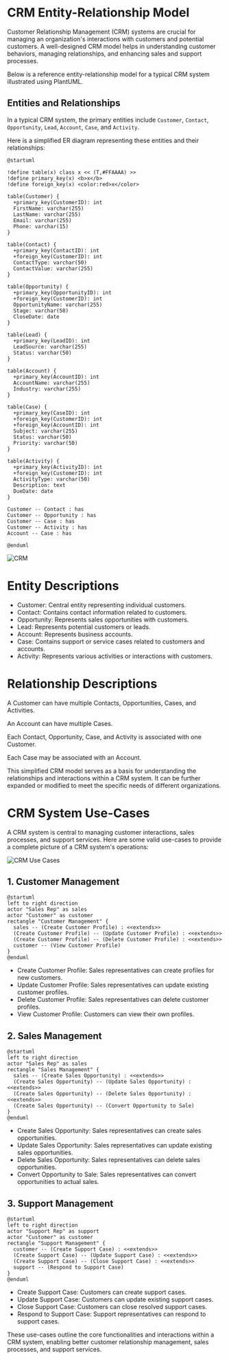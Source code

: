 # CRM Entity-Relationship Model

Customer Relationship Management (CRM) systems are crucial for managing an 
organization's interactions with customers and potential customers.
A well-designed CRM model helps in understanding customer behaviors,
managing relationships, and enhancing sales and support processes.

Below is a reference entity-relationship model for a typical CRM system illustrated using PlantUML.

## Entities and Relationships

In a typical CRM system, the primary entities include 
`Customer`, `Contact`, `Opportunity`, `Lead`, `Account`, `Case`, and `Activity`.

Here is a simplified ER diagram representing these entities and their relationships:

```plantuml
@startuml

!define table(x) class x << (T,#FFAAAA) >>
!define primary_key(x) <b>x</b>
!define foreign_key(x) <color:red>x</color>

table(Customer) {
  +primary_key(CustomerID): int
  FirstName: varchar(255)
  LastName: varchar(255)
  Email: varchar(255)
  Phone: varchar(15)
}

table(Contact) {
  +primary_key(ContactID): int
  +foreign_key(CustomerID): int
  ContactType: varchar(50)
  ContactValue: varchar(255)
}

table(Opportunity) {
  +primary_key(OpportunityID): int
  +foreign_key(CustomerID): int
  OpportunityName: varchar(255)
  Stage: varchar(50)
  CloseDate: date
}

table(Lead) {
  +primary_key(LeadID): int
  LeadSource: varchar(255)
  Status: varchar(50)
}

table(Account) {
  +primary_key(AccountID): int
  AccountName: varchar(255)
  Industry: varchar(255)
}

table(Case) {
  +primary_key(CaseID): int
  +foreign_key(CustomerID): int
  +foreign_key(AccountID): int
  Subject: varchar(255)
  Status: varchar(50)
  Priority: varchar(50)
}

table(Activity) {
  +primary_key(ActivityID): int
  +foreign_key(CustomerID): int
  ActivityType: varchar(50)
  Description: text
  DueDate: date
}

Customer -- Contact : has
Customer -- Opportunity : has
Customer -- Case : has
Customer -- Activity : has
Account -- Case : has

@enduml
```
![CRM](images/crm.png)

# Entity Descriptions
- Customer: Central entity representing individual customers.
- Contact: Contains contact information related to customers.
- Opportunity: Represents sales opportunities with customers.
- Lead: Represents potential customers or leads.
- Account: Represents business accounts.
- Case: Contains support or service cases related to customers and accounts.
- Activity: Represents various activities or interactions with customers.

# Relationship Descriptions
A Customer can have multiple Contacts, Opportunities, Cases, and Activities.

An Account can have multiple Cases.

Each Contact, Opportunity, Case, and Activity is associated with one Customer.

Each Case may be associated with an Account.

This simplified CRM model serves as a basis for understanding the relationships and interactions within a CRM system. It can be further expanded or modified to meet the specific needs of different organizations.

# CRM System Use-Cases

A CRM system is central to managing customer interactions, sales processes, and support services. Here are some valid use-cases to provide a complete picture of a CRM system's operations:

![CRM Use Cases](images/crm-use-cases.png)

## 1. Customer Management

```plantuml
@startuml
left to right direction
actor "Sales Rep" as sales
actor "Customer" as customer
rectangle "Customer Management" {
  sales -- (Create Customer Profile) : <<extends>>
  (Create Customer Profile) -- (Update Customer Profile) : <<extends>>
  (Create Customer Profile) -- (Delete Customer Profile) : <<extends>>
  customer -- (View Customer Profile)
}
@enduml
```

- Create Customer Profile: Sales representatives can create profiles for new customers.
- Update Customer Profile: Sales representatives can update existing customer profiles.
- Delete Customer Profile: Sales representatives can delete customer profiles.
- View Customer Profile: Customers can view their own profiles.

## 2. Sales Management

```plantuml
@startuml
left to right direction
actor "Sales Rep" as sales
rectangle "Sales Management" {
  sales -- (Create Sales Opportunity) : <<extends>>
  (Create Sales Opportunity) -- (Update Sales Opportunity) : <<extends>>
  (Create Sales Opportunity) -- (Delete Sales Opportunity) : <<extends>>
  (Create Sales Opportunity) -- (Convert Opportunity to Sale)
}
@enduml
```

- Create Sales Opportunity: Sales representatives can create sales opportunities.
- Update Sales Opportunity: Sales representatives can update existing sales opportunities.
- Delete Sales Opportunity: Sales representatives can delete sales opportunities.
- Convert Opportunity to Sale: Sales representatives can convert opportunities to actual sales.

## 3. Support Management

```plantuml
@startuml
left to right direction
actor "Support Rep" as support
actor "Customer" as customer
rectangle "Support Management" {
  customer -- (Create Support Case) : <<extends>>
  (Create Support Case) -- (Update Support Case) : <<extends>>
  (Create Support Case) -- (Close Support Case) : <<extends>>
  support -- (Respond to Support Case)
}
@enduml
```

- Create Support Case: Customers can create support cases.
- Update Support Case: Customers can update existing support cases.
- Close Support Case: Customers can close resolved support cases.
- Respond to Support Case: Support representatives can respond to support cases.

These use-cases outline the core functionalities and interactions within a CRM system, enabling better customer relationship management, sales processes, and support services.
